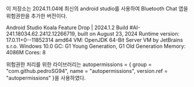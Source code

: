이 저장소는 2024.11.04에 최신의 android studio를 사용하여 Bluetooth Chat 앱을 위험권한을 추가한 버전이다.

Android Studio Koala Feature Drop | 2024.1.2
Build #AI-241.18034.62.2412.12266719, built on August 23, 2024
Runtime version: 17.0.11+0--11852314 amd64
VM: OpenJDK 64-Bit Server VM by JetBrains s.r.o.
Windows 10.0
GC: G1 Young Generation, G1 Old Generation
Memory: 4086M
Cores: 8

위험권한 처리를 위한 라이브러리는 autopermissions = { group = "com.github.pedroSG94", name = "autopermissions", version.ref = "autopermissions" }을 사용하였다.
